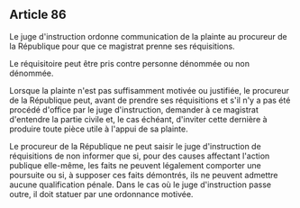 Article 86
----
Le juge d'instruction ordonne communication de la plainte au procureur de la
République pour que ce magistrat prenne ses réquisitions.

Le réquisitoire peut être pris contre personne dénommée ou non dénommée.

Lorsque la plainte n'est pas suffisamment motivée ou justifiée, le procureur de
la République peut, avant de prendre ses réquisitions et s'il n'y a pas été
procédé d'office par le juge d'instruction, demander à ce magistrat d'entendre
la partie civile et, le cas échéant, d'inviter cette dernière à produire toute
pièce utile à l'appui de sa plainte.

Le procureur de la République ne peut saisir le juge d'instruction de
réquisitions de non informer que si, pour des causes affectant l'action publique
elle-même, les faits ne peuvent légalement comporter une poursuite ou si, à
supposer ces faits démontrés, ils ne peuvent admettre aucune qualification
pénale. Dans le cas où le juge d'instruction passe outre, il doit statuer par
une ordonnance motivée.
